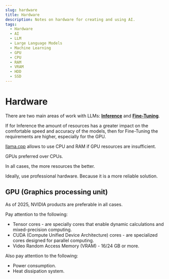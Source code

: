 ```yaml
---
slug: hardware
title: Hardware
description: Notes on hardware for creating and using AI.
tags:
  - Hardware
  - AI
  - LLM
  - Large Language Models
  - Machine Learning
  - GPU
  - CPU
  - RAM
  - VRAM
  - HDD
  - SSD
---
```


# Hardware

There are two main areas of work with LLMs: **[Inference](llm/glossary.md)** and **[Fine-Tuning](llm/glossary.md)**.

If for Inference the amount of resources has a greater impact on the comfortable speed and accuracy of the models,
then for Fine-Tuning the requirements are higher, especially for the GPU.

[llama.cpp](llm/llama.cpp) allows to use CPU and RAM if GPU resources are insufficient.

GPUs preferred over CPUs.

In all cases, the more resources the better.

Ideally, use professional hardware. Because it is a more reliable solution.

## GPU (Graphics processing unit)

As of 2025, NVIDIA products are preferable in all cases.

Pay attention to the following:

* Tensor cores - are specially cores that enable dynamic calculations and mixed-precision computing.
* CUDA (Compute Unified Device Architecture) cores - are specialized cores designed for parallel computing.
* Video Random Access Memory (VRAM) - 16/24 GB or more.

Also pay attention to the following:

* Power consumption.
* Heat dissipation system.
